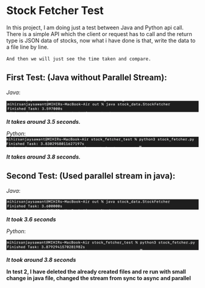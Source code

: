 # Stock Fetcher Test
In this project, I am doing just a test between Java and Python api call.
    There is a simple API which the client or request has to call and the return type 
    is JSON data of stocks, now what i have done is that, write the data to a file line by line.

    And then we will just see the time taken and compare.

## First Test: (Java without Parallel Stream):
*Java*:

![java test](./images/Screenshot%202023-01-31%20at%2010.36.55%20PM.png)

__*It takes around 3.5 seconds.*__

*Python*:
![python test](./images/Screenshot%202023-01-31%20at%2010.41.53%20PM.png)

__*It takes around 3.8 seconds.*__

## Second Test: (Used parallel stream in java):
*Java*:

![java test 2](./images/Screenshot%202023-01-31%20at%2010.51.28%20PM.png)

__*It took 3.6 seconds*__

*Python*:

![python test 2](./images/Screenshot%202023-01-31%20at%2010.52.31%20PM.png)

__*It took around 3.8 seconds*__

__In test 2, I have deleted the already created files and re run with small change in java file,
changed the stream from sync to async and parallel__